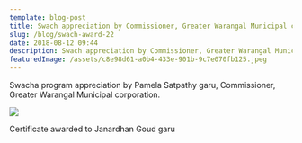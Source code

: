 ```yaml
---
template: blog-post
title: Swach appreciation by Commissioner, Greater Warangal Municipal corporation
slug: /blog/swach-award-22
date: 2018-08-12 09:44
description: Swach appreciation by Commissioner, Greater Warangal Municipal corporation
featuredImage: /assets/c8e98d61-a0b4-433e-901b-9c7e070fb125.jpeg
---
```

Swacha program appreciation by Pamela Satpathy garu, Commissioner, Greater Warangal Municipal corporation.

![](/assets/d5efa4d6-1595-4af6-a54d-6b596f652edc.jpeg)

Certificate awarded to Janardhan Goud garu